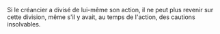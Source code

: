 Si le créancier a divisé de lui-même son action, il ne peut plus revenir sur cette division, même s'il y avait, au temps de l'action, des cautions insolvables.

